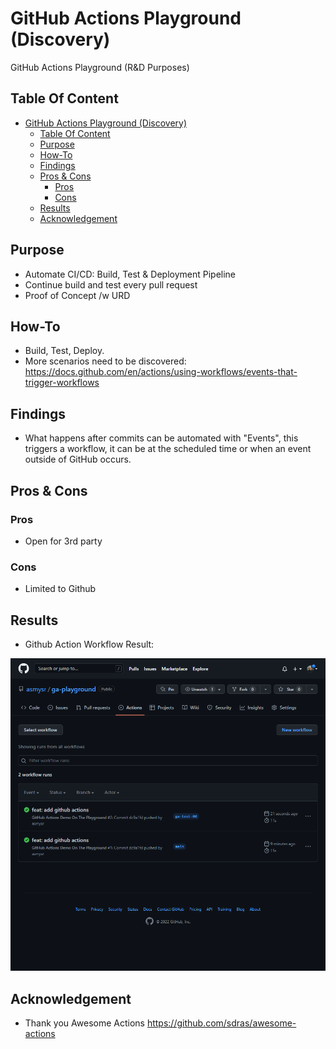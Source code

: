 # GitHub Actions Playground (Discovery)
 GitHub Actions Playground (R&D Purposes)

 ## Table Of Content
- [GitHub Actions Playground (Discovery)](#github-actions-playground-discovery)
  - [Table Of Content](#table-of-content)
  - [Purpose](#purpose)
  - [How-To](#how-to)
  - [Findings](#findings)
  - [Pros & Cons](#pros--cons)
    - [Pros](#pros)
    - [Cons](#cons)
  - [Results](#results)
  - [Acknowledgement](#acknowledgement)

## Purpose

* Automate CI/CD: Build, Test & Deployment Pipeline
* Continue build and test every pull request
* Proof of Concept /w URD

## How-To 

- Build, Test, Deploy.
- More scenarios need to be discovered: https://docs.github.com/en/actions/using-workflows/events-that-trigger-workflows

## Findings

- What happens after commits can be automated with "Events", this triggers a workflow, it can be at the scheduled time or when an event outside of GitHub occurs.

## Pros & Cons

### Pros

* Open for 3rd party

### Cons

* Limited to Github

## Results

- Github Action Workflow Result:

![github](/assets/workflow_results.png)

## Acknowledgement

- Thank you Awesome Actions https://github.com/sdras/awesome-actions 